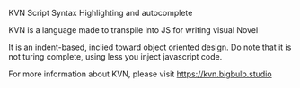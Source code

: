 KVN Script Syntax Highlighting and autocomplete

KVN is a language made to transpile into JS for writing visual Novel

It is an indent-based, inclied toward object oriented design. Do note that it is not turing complete, using less
you inject javascript code.

For more information about KVN, please visit https://kvn.bigbulb.studio
